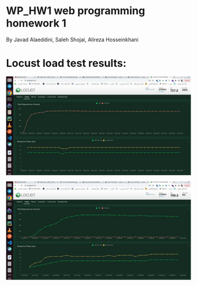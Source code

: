 # WP_HW1 web programming homework 1
By Javad Alaeddini, Saleh Shojai, Alireza Hosseinkhani

# Locust load test results:
![](locust_one.jpeg)

![](locust_two.jpeg)
